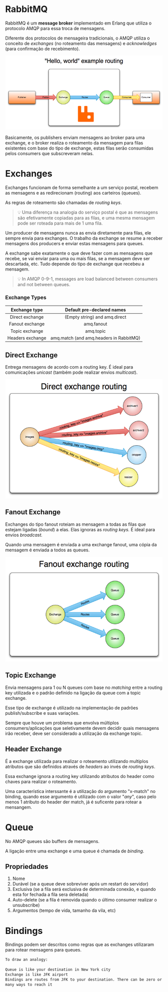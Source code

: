 # RabbitMQ

RabbitMQ é um **message broker** implementado em Erlang que utiliza o protocolo AMQP para essa troca de mensagens.

Diferente dos protocolos de mensageira tradicionais, o AMQP utiliza o conceito de *exchanges* (no roteamento das mensagens) e *acknowledges* (para confirmação de recebimento).

![rabbitmq](.github/rabbitmq.png)

Basicamente, os publishers enviam mensagens ao broker para uma exchange, e o broker realiza o roteamento da mensagem para filas existentes com base do tipo de exchange, estas filas serão consumidas pelos consumers que subscreveram nelas. 

# Exchanges

Exchanges funcionam de forma semelhante a um serviço postal, recebem as mensagens e as redirecionam (routing) aos carteiros (queues). 

As regras de roteamento são chamadas de *routing keys*.


> 💡 Uma diferença na analogia do serviço postal é que as mensagens são efetivamente copiadas para as filas, e uma mesma mensagem pode ser roteada para mais de 1 uma fila.


Um producer de mensagens nunca as envia diretamente para filas, ele sempre envia para exchanges. O trabalho da exchange se resume a receber mensagens dos producers e enviar estas mensagens para queues. 

A exchange sabe exatamente o que deve fazer com as mensagens que recebe, se vai enviar para uma ou mais filas, se a mensagem deve ser descartada, etc. Tudo depende do tipo de exchange que recebeu a mensagem.

> 💡 In AMQP 0-9-1, messages are load balanced between consumers and not between queues.

### Exchange Types

| **Exchange type** |      **Default pre-declared names**     |
|:-----------------:|:---------------------------------------:|
| Direct exchange   | (Empty string) and amq.direct           |
| Fanout exchange   | amq.fanout                              |
| Topic exchange    | amq.topic                               |
| Headers exchange  | amq.match (and amq.headers in RabbitMQ) |


## Direct Exchange

Entrega mensagens de acordo com a routing key. É ideal para comunicações *unicast* (também pode realizar envios *multicast*).

![direct](.github/direct.png)

## Fanout Exchange

Exchanges do tipo fanout roteiam as mensagem a todas as filas que estejam ligadas (*bound*) a elas. Elas ignoras as *routing keys.* É ideal para envios *broadcast.* 

Quando uma mensagem é enviada a uma exchange fanout, uma cópia da mensagem é enviada a todos as queues.

![fanout](./.github/fanout.png)

## Topic Exchange

Envia mensagens para 1 ou N queues com base no *matching* entre a routing key utilizada e o padrão definido na ligação da queue com a topic exchange.

Esse tipo de exchange é utilizado na implementação de padrões publish/subscribe e suas variações. 

Sempre que houve um problema que envolva múltiplos consumers/aplicações que seletivamente devem decidir quais mensagens irão receber, deve ser considerado a utilização da exchange topic.

## Header Exchange

É a exchange utilizada para realizar o roteamento utilizando multiplos atributos que são definidos através de *headers* ao invés de *routing keys*.

Essa exchange ignora a routing key utilizando atributos do header como chaves para realizar o roteamento.

Uma característica interssante é a utilização do argumento "x-match" no binding, quando esse argumento é utilizado com o valor "*any*", caso pelo menos 1 atributo do header der match, já é suficente para rotear a mensangem.


# Queue

No AMQP queues são buffers de mensagens.

A ligação entre uma exchange e uma queue é chamada de *binding*.

## Propriedades

1. Nome
2. Durável (se a queue deve sobreviver após um restart do servidor)
3. Exclusiva (se a fila será exclusiva de determinada conexão, e quando esta for fechada a fila sera deletada)
4. Auto-delete (se a fila é removida quando o último consumer realizar o unsubscribe)
5. Argumentos (tempo de vida, tamanho da vila, etc)


# Bindings

Bindings podem ser descritos como regras que as exchanges utilizaram para rotear mensagens para queues.

```
To draw an analogy:

Queue is like your destination in New York city
Exchange is like JFK airport
Bindings are routes from JFK to your destination. There can be zero or many ways to reach it
```